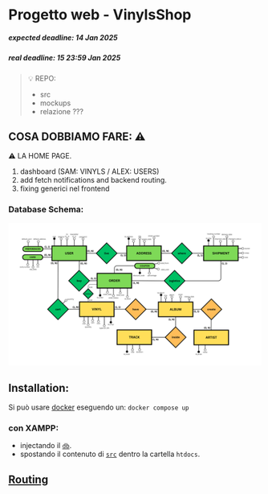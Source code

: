 # Progetto web - VinylsShop
##### expected deadline: 14 Jan 2025
##### real deadline: 15 23:59 Jan 2025

> 💡 REPO:
> - src
> - mockups
> - relazione ???

## COSA DOBBIAMO FARE: ⚠️
⚠️ LA HOME PAGE.
1. dashboard (SAM: VINYLS / ALEX: USERS)
2. add fetch notifications and backend routing.
3. fixing generici nel frontend

### Database Schema:
![Database Schema](/db/RELAZIONALE.png)

## Installation:
Si può usare [docker](https://www.docker.com/) eseguendo un: ``` docker compose up ```
### con XAMPP:
- injectando il [`db`](/db/init.sql).
- spostando il contenuto di [`src`](/src/) dentro la cartella `htdocs`.

## [Routing](/src/utility/Routing.php)